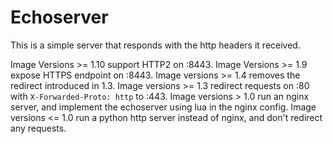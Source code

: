 # Echoserver

This is a simple server that responds with the http headers it received.

Image Versions >= 1.10 support HTTP2 on :8443.
Image Versions >= 1.9 expose HTTPS endpoint on :8443.
Image versions >= 1.4 removes the redirect introduced in 1.3.
Image versions >= 1.3 redirect requests on :80 with `X-Forwarded-Proto: http` to :443.
Image versions > 1.0 run an nginx server, and implement the echoserver using lua in the nginx config.
Image versions <= 1.0 run a python http server instead of nginx, and don't redirect any requests.